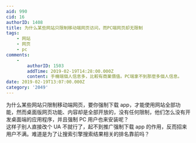 ```yaml
---
aid: 990
cid: 16
authorID: 1408
title: 为什么某些网站只限制移动端网页访问，而PC端网页却无限制
tags:
    - 网站
    - 网页
    - pc
comments:
    -
        authorID: 1503
        addTime: 2019-02-19T14:28:00.000Z
        content: 手機端個人信息多，比較有商業價值。PC端拿不到那麼多個人信息。
date: 2019-02-19T13:07:00.000Z
category: '2049'
---
```


为什么某些网站只限制移动端网页，要你强制下载 app，才能使用网站全部功能，然而桌面版网页功能、内容却是全部开放的，没有任何限制，他们怎么没有开发桌面端的应用程序，并且强制 PC 用户也来安装呢？  
这样子别人直接改个 UA 不就行了，起不到推广强制下载 app 的作用，反而招来用户不满。难道是为了让搜索引擎搜索结果相关的排名靠前吗？

